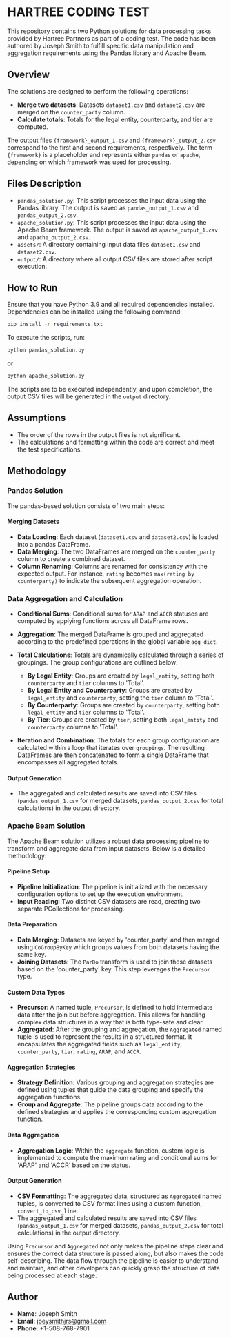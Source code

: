 # HARTREE CODING TEST

This repository contains two Python solutions for data processing tasks provided by Hartree Partners as part of a coding test. The code has been authored by Joseph Smith to fulfill specific data manipulation and aggregation requirements using the Pandas library and Apache Beam.

## Overview

The solutions are designed to perform the following operations:

- **Merge two datasets**: Datasets `dataset1.csv` and `dataset2.csv` are merged on the `counter_party` column.
- **Calculate totals**: Totals for the legal entity, counterparty, and tier are computed.

The output files `{framework}_output_1.csv` and `{framework}_output_2.csv` correspond to the first and second requirements, respectively. The term `{framework}` is a placeholder and represents either `pandas` or `apache`, depending on which framework was used for processing.

## Files Description

- `pandas_solution.py`: This script processes the input data using the Pandas library. The output is saved as `pandas_output_1.csv` and `pandas_output_2.csv`.
- `apache_solution.py`: This script processes the input data using the Apache Beam framework. The output is saved as `apache_output_1.csv` and `apache_output_2.csv`.
- `assets/`: A directory containing input data files `dataset1.csv` and `dataset2.csv`.
- `output/`: A directory where all output CSV files are stored after script execution.

## How to Run

Ensure that you have Python 3.9 and all required dependencies installed. Dependencies can be installed using the following command:

```bash
pip install -r requirements.txt
```
To execute the scripts, run:
```bash
python pandas_solution.py
```
or 
```bash
python apache_solution.py
```
The scripts are to be executed independently, and upon completion, the output CSV files will be generated in the `output` directory.

## Assumptions

- The order of the rows in the output files is not significant.
- The calculations and formatting within the code are correct and meet the test specifications.

## Methodology

### Pandas Solution

The pandas-based solution consists of two main steps:

#### Merging Datasets

- **Data Loading**: Each dataset (`dataset1.csv` and `dataset2.csv`) is loaded into a pandas DataFrame.
- **Data Merging**: The two DataFrames are merged on the `counter_party` column to create a combined dataset.
- **Column Renaming**: Columns are renamed for consistency with the expected output. For instance, `rating` becomes `max(rating by counterparty)` to indicate the subsequent aggregation operation.

### Data Aggregation and Calculation

- **Conditional Sums**: 
  Conditional sums for `ARAP` and `ACCR` statuses are computed by applying functions across all DataFrame rows.

- **Aggregation**: 
  The merged DataFrame is grouped and aggregated according to the predefined operations in the global variable `agg_dict`.

- **Total Calculations**: 
  Totals are dynamically calculated through a series of groupings. The group configurations are outlined below:
  - **By Legal Entity**: Groups are created by `legal_entity`, setting both `counterparty` and `tier` columns to 'Total'.
  - **By Legal Entity and Counterparty**: Groups are created by `legal_entity` and `counterparty`, setting the `tier` column to 'Total'.
  - **By Counterparty**: Groups are created by `counterparty`, setting both `legal_entity` and `tier` columns to 'Total'.
  - **By Tier**: Groups are created by `tier`, setting both `legal_entity` and `counterparty` columns to 'Total'.

- **Iteration and Combination**: 
  The totals for each group configuration are calculated within a loop that iterates over `groupings`. The resulting DataFrames are then concatenated to form a single DataFrame that encompasses all aggregated totals.

#### Output Generation

- The aggregated and calculated results are saved into CSV files (`pandas_output_1.csv` for merged datasets, `pandas_output_2.csv` for total calculations) in the output directory.

### Apache Beam Solution

The Apache Beam solution utilizes a robust data processing pipeline to transform and aggregate data from input datasets. Below is a detailed methodology:

#### Pipeline Setup

- **Pipeline Initialization**: The pipeline is initialized with the necessary configuration options to set up the execution environment.
- **Input Reading**: Two distinct CSV datasets are read, creating two separate PCollections for processing.

#### Data Preparation

- **Data Merging**: Datasets are keyed by 'counter_party' and then merged using `CoGroupByKey` which groups values from both datasets having the same key.
- **Joining Datasets**: The `ParDo` transform is used to join these datasets based on the 'counter_party' key. This step leverages the `Precursor` type.

#### Custom Data Types

- **Precursor**: A named tuple, `Precursor`, is defined to hold intermediate data after the join but before aggregation. This allows for handling complex data structures in a way that is both type-safe and clear.
- **Aggregated**: After the grouping and aggregation, the `Aggregated` named tuple is used to represent the results in a structured format. It encapsulates the aggregated fields such as `legal_entity`, `counter_party`, `tier`, `rating`, `ARAP`, and `ACCR`.

#### Aggregation Strategies

- **Strategy Definition**: Various grouping and aggregation strategies are defined using tuples that guide the data grouping and specify the aggregation functions.
- **Group and Aggregate**: The pipeline groups data according to the defined strategies and applies the corresponding custom aggregation function.

#### Data Aggregation

- **Aggregation Logic**: Within the `aggregate` function, custom logic is implemented to compute the maximum rating and conditional sums for 'ARAP' and 'ACCR' based on the status.

#### Output Generation

- **CSV Formatting**: The aggregated data, structured as `Aggregated` named tuples, is converted to CSV format lines using a custom function, `convert_to_csv_line`.
- The aggregated and calculated results are saved into CSV files (`pandas_output_1.csv` for merged datasets, `pandas_output_2.csv` for total calculations) in the output directory.

Using `Precursor` and `Aggregated` not only makes the pipeline steps clear and ensures the correct data structure is passed along, but also makes the code self-describing. The data flow through the pipeline is easier to understand and maintain, and other developers can quickly grasp the structure of data being processed at each stage.

## Author

- **Name**: Joseph Smith
- **Email**: [joeysmithjrs@gmail.com](mailto:joeysmithjrs@gmail.com)
- **Phone**: +1-508-768-7901

